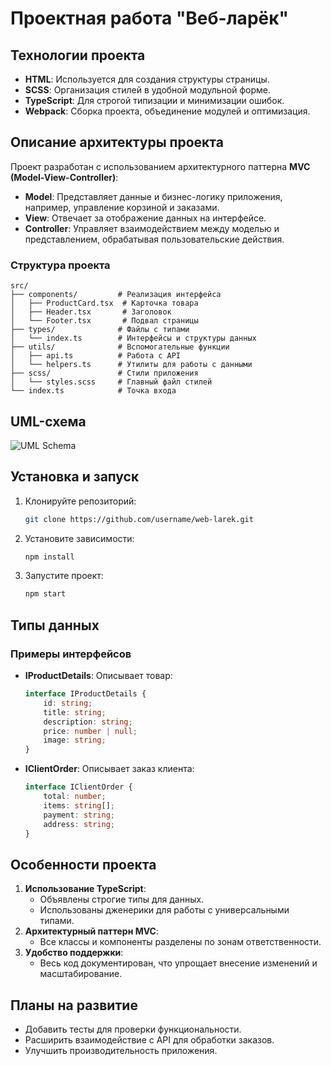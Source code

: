 
# Проектная работа "Веб-ларёк"

## Технологии проекта
- **HTML**: Используется для создания структуры страницы.
- **SCSS**: Организация стилей в удобной модульной форме.
- **TypeScript**: Для строгой типизации и минимизации ошибок.
- **Webpack**: Сборка проекта, объединение модулей и оптимизация.

## Описание архитектуры проекта
Проект разработан с использованием архитектурного паттерна **MVC (Model-View-Controller)**:
- **Model**: Представляет данные и бизнес-логику приложения, например, управление корзиной и заказами.
- **View**: Отвечает за отображение данных на интерфейсе.
- **Controller**: Управляет взаимодействием между моделью и представлением, обрабатывая пользовательские действия.

### Структура проекта
```
src/
├── components/         # Реализация интерфейса
│   ├── ProductCard.tsx  # Карточка товара
│   ├── Header.tsx       # Заголовок
│   └── Footer.tsx       # Подвал страницы
├── types/              # Файлы с типами
│   └── index.ts        # Интерфейсы и структуры данных
├── utils/              # Вспомогательные функции
│   ├── api.ts          # Работа с API
│   └── helpers.ts      # Утилиты для работы с данными
├── scss/               # Стили приложения
│   └── styles.scss     # Главный файл стилей
└── index.ts            # Точка входа
```

## UML-схема
![UML Schema](./UML_schema.png)

## Установка и запуск
1. Клонируйте репозиторий:
   ```bash
   git clone https://github.com/username/web-larek.git
   ```
2. Установите зависимости:
   ```bash
   npm install
   ```
3. Запустите проект:
   ```bash
   npm start
   ```

## Типы данных
### Примеры интерфейсов
- **IProductDetails**: Описывает товар:
  ```ts
  interface IProductDetails {
      id: string;
      title: string;
      description: string;
      price: number | null;
      image: string;
  }
  ```
- **IClientOrder**: Описывает заказ клиента:
  ```ts
  interface IClientOrder {
      total: number;
      items: string[];
      payment: string;
      address: string;
  }
  ```

## Особенности проекта
1. **Использование TypeScript**:
   - Объявлены строгие типы для данных.
   - Использованы дженерики для работы с универсальными типами.
2. **Архитектурный паттерн MVC**:
   - Все классы и компоненты разделены по зонам ответственности.
3. **Удобство поддержки**:
   - Весь код документирован, что упрощает внесение изменений и масштабирование.

## Планы на развитие
- Добавить тесты для проверки функциональности.
- Расширить взаимодействие с API для обработки заказов.
- Улучшить производительность приложения.
